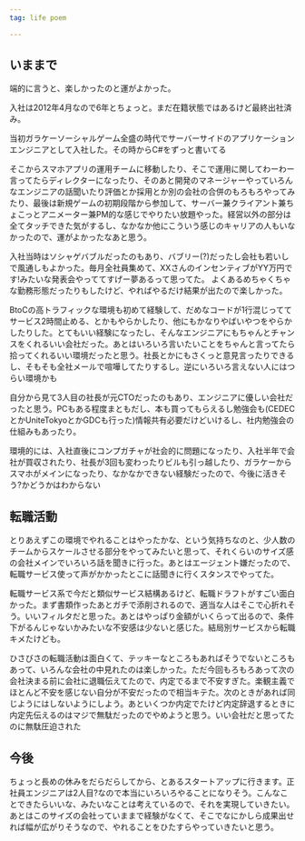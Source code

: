 ```yaml
---
tag: life poem

---
```



## いままで

端的に言うと、楽しかったのと運がよかった。

入社は2012年4月なので6年とちょっと。まだ在籍状態ではあるけど最終出社済み。

当初ガラケーソーシャルゲーム全盛の時代でサーバーサイドのアプリケーションエンジニアとして入社した。その時からC#をずっと書いてる

そこからスマホアプリの運用チームに移動したり、そこで運用に関してわーわー言ってたらディレクターになったり、そのあと開発のマネージャーやっていろんなエンジニアの話聞いたり評価とか採用とか別の会社の合併のもろもろやってみたり、最後は新規ゲームの初期段階から参加して、サーバー兼クライアント兼ちょこっとアニメーター兼PM的な感じでやりたい放題やった。経営以外の部分は全てタッチできた気がするし、なかなか他にこういう感じのキャリアの人もいなかったので、運がよかったなあと思う。

入社当時はソシャゲバブルだったのもあり、バブリー(?)だったし会社も若いしで風通しもよかった。毎月全社員集めて、XXさんのインセンティブがYY万円です!みたいな発表会やっててすげー夢あるって思ってた。 よくあるめちゃくちゃな勤務形態だったりもしたけど、やればやるだけ結果が出たので楽しかった。

BtoCの高トラフィックな環境も初めて経験して、だめなコードが1行混じっててサービス2時間止める、とかもやらかしたり、他にもかなりやばいやつをやらかしたりした。とてもいい経験になったし、そんなエンジニアにもちゃんとチャンスをくれるいい会社だった。あとはいろいろ言いたいことをちゃんと言ってたら拾ってくれるいい環境だったと思う。社長とかにもさくっと意見言ったりできるし、そもそも全社メールで喧嘩してたりするし。逆にいろいろ言えない人にはつらい環境かも

自分から見て3人目の社長が元CTOだったのもあり、エンジニアに優しい会社だったと思う。PCもある程度まともだし、本も買ってもらえるし勉強会も(CEDECとかUniteTokyoとかGDCも行った)情報共有必要だけどいけるし、社内勉強会の仕組みもあったり。

環境的には、入社直後にコンプガチャが社会的に問題になったり、入社半年で会社が買収されたり、社長が3回も変わったりビルも引っ越したり、ガラケーからスマホがメインになったり、なかなかできない経験だったので、今後に活きそう?かどうかはわからない

## 転職活動

とりあえずこの環境でやれることはやったかな、という気持ちなのと、少人数のチームからスケールさせる部分をやってみたいと思って、それくらいのサイズ感の会社メインでいろいろ話を聞きに行った。あとはエージェント嫌だったので、転職サービス使って声がかかったとこに話聞きに行くスタンスでやってた。

転職サービス系で今だと類似サービス結構あるけど、転職ドラフトがすごい面白かった。まず書類作ったあとガチで添削されるので、適当な人はそこで心折れそう。いいフィルタだと思った。あとはやっぱり金額がいくらって出るので、条件下がるんじゃないかみたいな不安感は少ないと感じた。結局別サービスから転職キメたけども。

ひさびさの転職活動は面白くて、テッキーなところもあればそうでないところもあって、いろんな会社の中見れたのは楽しかった。ただ今回もろもろあって次の会社決まる前に会社に退職伝えてたので、内定でるまで不安すぎた。楽観主義でほとんど不安を感じない自分が不安だったので相当キテた。次のときがあれば同じようにはしないようにしよう。あといくつか内定でたけど内定辞退するときに内定先伝えるのはマジで無駄だったのでやめようと思う。いい会社だと思ってたのに無駄圧迫された


## 今後

ちょっと長めの休みをだらだらしてから、とあるスタートアップに行きます。正社員エンジニアは2人目?なので本当にいろいろやることになりそう。こんなことできたらいいな、みたいなことは考えているので、それを実現していきたい。あとはこのサイズの会社っていままで経験がなくて、そこでなにかしら成果出せれば幅が広がりそうなので、やれることをひたすらやっていきたいと思う。

